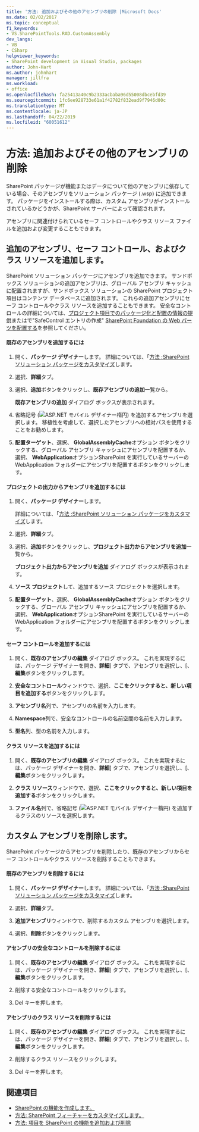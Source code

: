 ```yaml
---
title: '方法: 追加およびその他のアセンブリの削除 |Microsoft Docs'
ms.date: 02/02/2017
ms.topic: conceptual
f1_keywords:
- VS.SharePointTools.RAD.CustomAssembly
dev_langs:
- VB
- CSharp
helpviewer_keywords:
- SharePoint development in Visual Studio, packages
author: John-Hart
ms.author: johnhart
manager: jillfra
ms.workload:
- office
ms.openlocfilehash: fa25413a40c9b2333acbaba96d55008dbcebfd39
ms.sourcegitcommit: 1fc6ee928733e61a1f42782f832ead9f7946d00c
ms.translationtype: MT
ms.contentlocale: ja-JP
ms.lasthandoff: 04/22/2019
ms.locfileid: "60051612"
---
```

# <a name="how-to-add-and-remove-additional-assemblies"></a>方法: 追加およびその他のアセンブリの削除
  SharePoint パッケージが機能またはデータについて他のアセンブリに依存している場合、そのアセンブリをソリューション パッケージ (.wsp) に追加できます。 パッケージをインストールする際は、カスタム アセンブリがインストールされているかどうかが、SharePoint サーバーによって確認されます。

 アセンブリに関連付けられているセーフ コントロールやクラス リソース ファイルを追加および変更することもできます。

## <a name="add-additional-assemblies-safe-controls-and-class-resources"></a>追加のアセンブリ、セーフ コントロール、およびクラス リソースを追加します。
 SharePoint ソリューション パッケージにアセンブリを追加できます。 サンドボックス ソリューションの追加アセンブリは、グローバル アセンブリ キャッシュに配置されますが、サンドボックス ソリューションの SharePoint プロジェクト項目はコンテンツ データベースに追加されます。 これらの追加アセンブリにセーフ コントロールやクラス リソースを追加することもできます。 安全なコントロールの詳細については、[プロジェクト項目でのパッケージ化と配置の情報の提供](../sharepoint/providing-packaging-and-deployment-information-in-project-items.md)またはで"SafeControl エントリの作成" [SharePoint Foundation の Web パーツを配置する](http://go.microsoft.com/fwlink/?LinkId=245505)を参照してください。

#### <a name="to-add-an-existing-assembly"></a>既存のアセンブリを追加するには

1. 開く、**パッケージ デザイナー**します。 詳細については、「[方法 :SharePoint ソリューション パッケージをカスタマイズ](../sharepoint/how-to-customize-a-sharepoint-solution-package.md)します。

2. 選択、**詳細**タブ。

3. 選択、**追加**ボタンをクリックし、**既存アセンブリの追加**一覧から。

     **既存アセンブリの追加** ダイアログ ボックスが表示されます。

4. 省略記号 (![ASP.NET モバイル デザイナー楕円](../sharepoint/media/mwellipsis.gif "ASP.NET モバイル デザイナー楕円")) を追加するアセンブリを選択します。 移植性を考慮して、選択したアセンブリへの相対パスを使用することをお勧めします。

5. **配置ターゲット**、選択、 **GlobalAssemblyCache**オプション ボタンをクリックする、グローバル アセンブリ キャッシュにアセンブリを配置するか、選択、 **WebApplication**オプションSharePoint を実行しているサーバーの WebApplication フォルダーにアセンブリを配置するボタンをクリックします。

#### <a name="to-add-an-assembly-from-project-output"></a>プロジェクトの出力からアセンブリを追加するには

1. 開く、**パッケージ デザイナー**します。

     詳細については、「[方法 :SharePoint ソリューション パッケージをカスタマイズ](../sharepoint/how-to-customize-a-sharepoint-solution-package.md)します。

2. 選択、**詳細**タブ。

3. 選択、**追加**ボタンをクリックし、**プロジェクト出力からアセンブリを追加**一覧から。

     **プロジェクト出力からアセンブリを追加** ダイアログ ボックスが表示されます。

4. **ソース プロジェクト**して、追加するソース プロジェクトを選択します。

5. **配置ターゲット**、選択、 **GlobalAssemblyCache**オプション ボタンをクリックする、グローバル アセンブリ キャッシュにアセンブリを配置するか、選択、 **WebApplication**オプションSharePoint を実行しているサーバーの WebApplication フォルダーにアセンブリを配置するボタンをクリックします。

#### <a name="to-add-a-safe-control"></a>セーフ コントロールを追加するには

1. 開く、**既存のアセンブリの編集** ダイアログ ボックス。 これを実現するには、パッケージ デザイナーを開き、**詳細**] タブで、アセンブリを選択し、[、**編集**ボタンをクリックします。

2. **安全なコントロール**ウィンドウで、選択、**ここをクリックすると、新しい項目を追加する**ボタンをクリックします。

3. **アセンブリ名**列で、アセンブリの名前を入力します。

4. **Namespace**列で、安全なコントロールの名前空間の名前を入力します。

5. **型名**列、型の名前を入力します。

#### <a name="to-add-a-class-resource"></a>クラス リソースを追加するには

1. 開く、**既存のアセンブリの編集** ダイアログ ボックス。 これを実現するには、パッケージ デザイナーを開き、**詳細**] タブで、アセンブリを選択し、[、**編集**ボタンをクリックします。

2. **クラス リソース**ウィンドウで、選択、**ここをクリックすると、新しい項目を追加する**ボタンをクリックします。

3. **ファイル名**列で、省略記号 (![ASP.NET モバイル デザイナー楕円](../sharepoint/media/mwellipsis.gif "ASP.NET モバイル デザイナー楕円")) を追加するクラスのリソースを選択します。

## <a name="delete-custom-assemblies"></a>カスタム アセンブリを削除します。
 SharePoint パッケージからアセンブリを削除したり、既存のアセンブリからセーフ コントロールやクラス リソースを削除することもできます。

#### <a name="to-delete-an-existing-assembly"></a>既存のアセンブリを削除するには

1. 開く、**パッケージ デザイナー**します。 詳細については、「[方法 :SharePoint ソリューション パッケージをカスタマイズ](../sharepoint/how-to-customize-a-sharepoint-solution-package.md)します。

2. 選択、**詳細**タブ。

3. **追加アセンブリ**ウィンドウで、削除するカスタム アセンブリを選択します。

4. 選択、**削除**ボタンをクリックします。

#### <a name="to-delete-a-safe-control-for-an-assembly"></a>アセンブリの安全なコントロールを削除するには

1. 開く、**既存のアセンブリの編集** ダイアログ ボックス。 これを実現するには、パッケージ デザイナーを開き、**詳細**] タブで、アセンブリを選択し、[、**編集**ボタンをクリックします。

2. 削除する安全なコントロールをクリックします。

3. Del キーを押します。

#### <a name="to-delete-a-class-resource-for-an-assembly"></a>アセンブリのクラス リソースを削除するには

1. 開く、**既存のアセンブリの編集** ダイアログ ボックス。 これを実現するには、パッケージ デザイナーを開き、**詳細**] タブで、アセンブリを選択し、[、**編集**ボタンをクリックします。

2. 削除するクラス リソースをクリックします。

3. Del キーを押します。

## <a name="see-also"></a>関連項目
- [SharePoint の機能を作成します。](../sharepoint/creating-sharepoint-features.md)
- [方法: SharePoint フィーチャーをカスタマイズします。](../sharepoint/how-to-customize-a-sharepoint-feature.md)
- [方法: 項目を SharePoint の機能を追加および削除](../sharepoint/how-to-add-and-remove-items-to-sharepoint-features.md)
